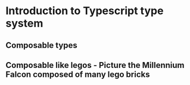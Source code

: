 # Introduction to Typescript type system

## Composable types

## Composable like legos - Picture the Millennium Falcon composed of many lego bricks

